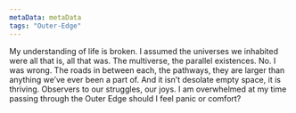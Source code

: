 ```yaml
---
metaData: metaData
tags: "Outer-Edge"
---
```


My understanding of life is broken. I assumed the universes we inhabited were all that is, all that was. The multiverse, the parallel existences. No. I was wrong. The roads in between each, the pathways, they are larger than anything we’ve ever been a part of. And it isn’t desolate empty space, it is thriving. Observers to our struggles, our joys. I am overwhelmed at my time passing through the Outer Edge should I feel panic or comfort?